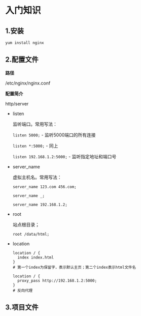 # 入门知识

## 1.安装

`yum install nginx`

## 2.配置文件

**路径**

/etc/nginx/nginx.conf

**配置简介**

http/server

+ listen

  监听端口。常用写法：

  `listen 5000;` - 监听5000端口的所有连接

  `listen *:5000;` - 同上

  `listen 192.168.1.2:5000;` - 监听指定地址和端口号

+ server_name

  虚拟主机名。常用写法：

  `server_name 123.com 456.com;`

  `server_name _; `

  `server_name 192.168.1.2;`

+ root

  站点根目录；

  `root /data/html;`

+ location

  ```
  location / {
  	index index.html
  }
  # 第一个index为保留字，表示默认主页；第二个index表示html文件名
  ```

  

  ```
  location / {
  	proxy_pass http://192.168.1.2:5000;
  }
  # 反向代理
  ```

## 3.项目文件

